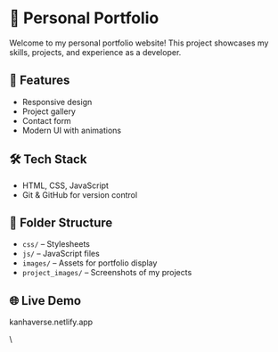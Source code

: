 # 💼 Personal Portfolio

Welcome to my personal portfolio website! This project showcases my skills, projects, and experience as a developer.

## 🚀 Features
- Responsive design
- Project gallery
- Contact form
- Modern UI with animations

## 🛠️ Tech Stack
- HTML, CSS, JavaScript
- Git & GitHub for version control

## 📂 Folder Structure
- `css/` – Stylesheets
- `js/` – JavaScript files
- `images/` – Assets for portfolio display
- `project_images/` – Screenshots of my projects

## 🌐 Live Demo
kanhaverse.netlify.app

\
